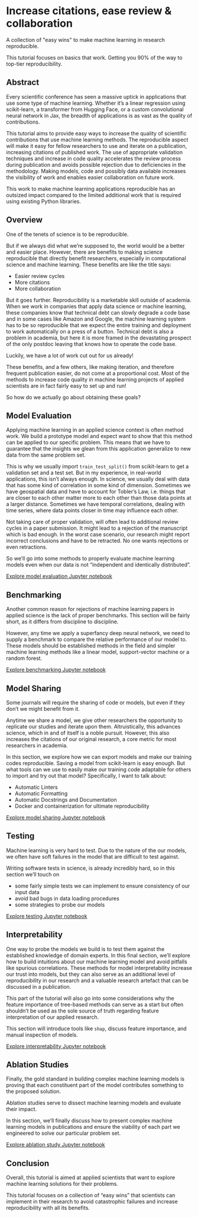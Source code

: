 # Increase citations, ease review & collaboration  

A collection of "easy wins" to make machine learning in research reproducible.  

This tutorial focuses on basics that work. 
Getting you 90% of the way to top-tier reproducibility.

## Abstract

Every scientific conference has seen a massive uptick in applications that use some type of machine learning. Whether it’s a linear regression using scikit-learn, a transformer from Hugging Face, or a custom convolutional neural network in Jax, the breadth of applications is as vast as the quality of contributions.

This tutorial aims to provide easy ways to increase the quality of scientific contributions that use machine learning methods. The reproducible aspect will make it easy for fellow researchers to use and iterate on a publication, increasing citations of published work. The use of appropriate validation techniques and increase in code quality accelerates the review process during publication and avoids possible rejection due to deficiencies in the methodology. Making models, code and possibly data available increases the visibility of work and enables easier collaboration on future work.

This work to make machine learning applications reproducible has an outsized impact compared to the limited additional work that is required using existing Python libraries.

## Overview

One of the tenets of science is to be reproducible. 

But if we always did what we’re supposed to, the world would be a better and easier place. However, there are benefits to making science reproducible that directly benefit researchers, especially in computational science and machine learning. These benefits are like the title says:

- Easier review cycles
- More citations
- More collaboration

But it goes further. Reproducibility is a marketable skill outside of academia. When we work in companies that apply data science or machine learning, these companies know that technical debt can slowly degrade a code base and in some cases like Amazon and Google, the machine learning system has to be so reproducible that we expect the entire training and deployment to work automatically on a press of a button. Technical debt is also a problem in academia, but here it is more framed in the devastating prospect of the only postdoc leaving that knows how to operate the code base.

Luckily, we have a lot of work cut out for us already!

These benefits, and a few others, like making iteration, and therefore frequent publication easier, do not come at a proportional cost. Most of the methods to increase code quality in machine learning projects of applied scientists are in fact fairly easy to set up and run!

So how do we actually go about obtaining these goals?

## Model Evaluation

Applying machine learning in an applied science context is often method work. We build a prototype model and expect want to show that this method can be applied to our specific problem. This means that we have to guarantee that the insights we glean from this application generalize to new data from the same problem set.

This is why we usually import `train_test_split()` from scikit-learn to get a validation set and a test set. But in my experience, in real-world applications, this isn’t always enough. In science, we usually deal with data that has some kind of correlation in some kind of dimension. Sometimes we have geospatial data and have to account for Tobler’s Law, i.e. things that are closer to each other matter more to each other than those data points at a larger distance. Sometimes we have temporal correlations, dealing with time series, where data points closer in time may influence each other.

Not taking care of proper validation, will often lead to additional review cycles in a paper submission. It might lead to a rejection of the manuscript which is bad enough. In the worst case scenario, our research might report incorrect conclusions and have to be retracted. No one wants rejections or even retractions.

So we’ll go into some methods to properly evaluate machine learning models even when our data is not “independent and identically distributed”.

[Explore model evaluation Jupyter notebook](notebooks/model-evaluation.ipynb)

## Benchmarking

Another common reason for rejections of machine learning papers in applied science is the lack of proper benchmarks. This section will be fairly short, as it differs from discipline to discipline.

However, any time we apply a superfancy deep neural network, we need to supply a benchmark to compare the relative performance of our model to. These models should be established methods in the field and simpler machine learning methods like a linear model, support-vector machine or a random forest.

[Explore benchmarking Jupyter notebook](notebooks/benchmarking.ipynb)

## Model Sharing

Some journals will require the sharing of code or models, but even if they don’t we might benefit from it.

Anytime we share a model, we give other researchers the opportunity to replicate our studies and iterate upon them. Altruistically, this advances science, which in and of itself is a noble pursuit. However, this also increases the citations of our original research, a core metric for most researchers in academia.

In this section, we explore how we can export models and make our training codes reproducible. Saving a model from scikit-learn is easy enough. But what tools can we use to easily make our training code adaptable for others to import and try out that model? Specifically, I want to talk about:

- Automatic Linters
- Automatic Formatting
- Automatic Docstrings and Documentation
- Docker and containerization for ultimate reproducibility

[Explore model sharing Jupyter notebook](notebooks/model-sharing.ipynb)
## Testing

Machine learning is very hard to test. Due to the nature of the our models, we often have soft failures in the model that are difficult to test against.

Writing software tests in science, is already incredibly hard, so in this section we’ll touch on 

- some fairly simple tests we can implement to ensure consistency of our input data
- avoid bad bugs in data loading procedures
- some strategies to probe our models

[Explore testing Jupyter notebook](notebooks/testing.ipynb)
## Interpretability

One way to probe the models we build is to test them against the established knowledge of domain experts. In this final section, we’ll explore how to build intuitions about our machine learning model and avoid pitfalls like spurious correlations. These methods for model interpretability increase our trust into models, but they can also serve as an additional level of reproducibility in our research and a valuable research artefact that can be discussed in a publication.

This part of the tutorial will also go into some considerations why the feature importance of tree-based methods can serve as a start but often shouldn’t be used as the sole source of truth regarding feature interpretation of our applied research.

This section will introduce tools like `shap`, discuss feature importance, and manual inspection of models.

[Explore interpretability Jupyter notebook](notebooks/interpretability.ipynb)

## Ablation Studies

Finally, the gold standard in building complex machine learning models is proving that each constituent part of the model contributes something to the proposed solution. 

Ablation studies serve to dissect machine learning models and evaluate their impact.

In this section, we’ll finally discuss how to present complex machine learning models in publications and ensure the viability of each part we engineered to solve our particular problem set.

[Explore ablation study Jupyter notebook](notebooks/ablation-study.ipynb)
## Conclusion

Overall, this tutorial is aimed at applied scientists that want to explore machine learning solutions for their problems.

This tutorial focuses on a collection of “easy wins” that scientists can implement in their research to avoid catastrophic failures and increase reproducibility with all its benefits.